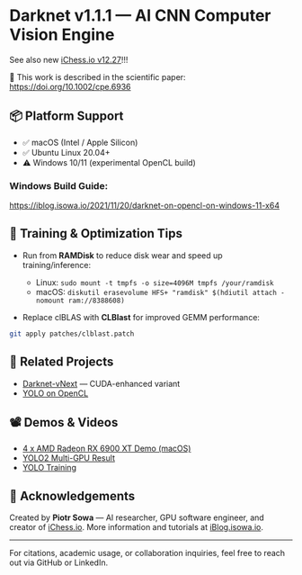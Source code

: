 # Darknet v1.1.1 — AI CNN Computer Vision Engine

See also new [iChess.io v12.27](https://github.com/sowson/ichess.io)!!!

📄 This work is described in the scientific paper: https://doi.org/10.1002/cpe.6936

## 📦 Platform Support

- ✅ macOS (Intel / Apple Silicon)
- ✅ Ubuntu Linux 20.04+
- ⚠️ Windows 10/11 (experimental OpenCL build)

### Windows Build Guide:
https://iblog.isowa.io/2021/11/20/darknet-on-opencl-on-windows-11-x64

## 🧠 Training & Optimization Tips

- Run from **RAMDisk** to reduce disk wear and speed up training/inference:
    - Linux: `sudo mount -t tmpfs -o size=4096M tmpfs /your/ramdisk`
    - macOS: `diskutil erasevolume HFS+ "ramdisk" $(hdiutil attach -nomount ram://8388608)`

- Replace clBLAS with **CLBlast** for improved GEMM performance:
```bash
git apply patches/clblast.patch
```

## 🔗 Related Projects

- [Darknet-vNext](https://github.com/sowson/darknet-vNext) — CUDA-enhanced variant
- [YOLO on OpenCL](https://iblog.isowa.io/2020/07/02/the-multi-gpu-set-idea)

## 📽️ Demos & Videos

- [4 x AMD Radeon RX 6900 XT Demo (macOS)](https://www.youtube.com/watch?v=W6VOLjgwKNI)
- [YOLO2 Multi-GPU Result](https://www.youtube.com/watch?v=o-PV3vmfP-0)
- [YOLO Training](https://www.youtube.com/watch?v=Mxw7XkFBFPc)

## 🙏 Acknowledgements

Created by **Piotr Sowa** — AI researcher, GPU software engineer, and creator of [iChess.io](https://iChess.io).
More information and tutorials at [iBlog.isowa.io](https://iblog.isowa.io).

---

For citations, academic usage, or collaboration inquiries, feel free to reach out via GitHub or LinkedIn.
